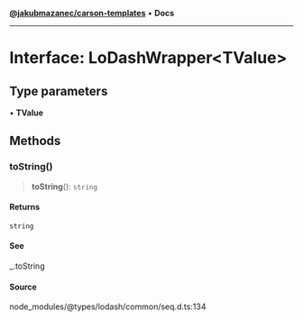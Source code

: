 [**@jakubmazanec/carson-templates**](../../../README.md) • **Docs**

---

# Interface: LoDashWrapper\<TValue\>

## Type parameters

• **TValue**

## Methods

### toString()

> **toString**(): `string`

#### Returns

`string`

#### See

\_.toString

#### Source

node_modules/@types/lodash/common/seq.d.ts:134
